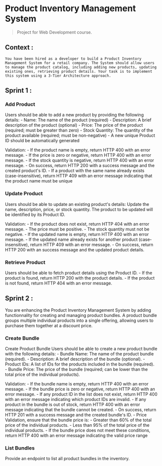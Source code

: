 # Product Inventory Management System

> Project for Web Development course.

## Context : 

```
You have been hired as a developer to build a Product Inventory Management System for a retail company. The System should allow users to manage the product catalog, including adding new products, updating existing ones, retrieving product details. Your task is to implement this system using a 3-Tier Architecture approach.
```

## Sprint 1 :

### Add Product

Users should be able to add a new product by providing the following details: 
    - Name: The name of the product (required)
    - Description: A brief description of the product (optional)
    - Price: The price of the product (required; must be greater than zero)
    - Stock Quantity: The quantity of the product available (required; must be non-negative)
    - A new unique Product ID should be automatically generated

Validation:
    - If the product name is empty, return HTTP 400 with an error message.
    - If the price is zero or negative, return HTTP 400 with an error message.
    - If the stock quantity is negative, return HTTP 400 with an error message.
    - On success, return HTTP 200 with a success message and the created product's ID.
    - If a product with the same name already exists (case-insensitive), return HTTP 409 with an error message indicating that the product name must be unique

### Update Product

Users should be able to update an existing product's details: Update the name, description, price, or stock quantity.
The product to be updated will be identified by its Product ID.

Validation: 
    - If the product does not exist, return HTTP 404 with an error message.
    - The price must be positive.
    - The stock quantity must not be negative.
    - If the updated name is empty, return HTTP 400 with an error message.
    - If the updated name already exists for another product (case-insensitive), return HTTP 409 with an error message.
    - On success, return HTTP 200 with an success message and the updated product details.

### Retrieve Product

Users should be able to fetch product details using the Product ID.
    - If the product is found, return HTTP 200 with the product details.
    - If the product is not found, return HTTP 404 with an error message.

## Sprint 2 :

You are enhancing the Product Inventory Management System by adding functionnality for creating and managing product bundles. A product bundle groups multiple individual products into a single offering, allowing users to purchase them together at a discount price.

### Create Bundle

Create Product Bundle Users should be able to create a new product bundle with the following details:
    - Bundle Name: The name of the product bundle (required).
    - Description: A brief description of the bundle (optional).
    - Product IDs: A list of IDs for the products included in the bundle (required).
    - Bundle Price: The price of the bundle (required; can be lower than the total price of the individual products).

Validation:
    - If the bundle name is empty, return HTTP 400 with an error message.
    - If the bundle price is zero or negative, return HTTP 400 with an error message.
    - If any product ID in the list does not exist, return HTTP 400 with an error message indicating which product IDs are invalid.
    - If any product in the bundle is out of stock, return HTTP 400 with an error message indicating that the bundle cannot be created.
    - On success, return HTTP 201 with a success message and the created bundle's ID.
    - Price Validation, ensure that the bundle price is:
        - Greater than 60% of the total price of the individual products.
        - Less than 95% of the total price of the individual products.
        - If the bundle price does not meet these conditions, return HTTP 400 with an error message indicating the valid price range

### List Bundles

Provide an endpoint to list all product bundles in the inventory.
